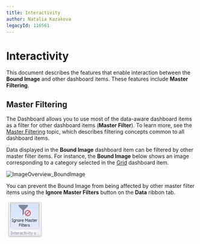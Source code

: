 ```yaml
---
title: Interactivity
author: Natalia Kazakova
legacyId: 116561
---
```

# Interactivity
This document describes the features that enable interaction between the **Bound Image** and other dashboard items. These features include **Master Filtering**.

## Master Filtering
The Dashboard allows you to use most of the data-aware dashboard items as a filter for other dashboard items (**Master Filter**). To learn more, see the [Master Filtering](../../interactivity/master-filtering.md) topic, which describes filtering concepts common to all dashboard items.

Data displayed in the **Bound Image** dashboard item can be filtered by other master filter items. For instance, the **Bound Image** below shows an image corresponding to a category selected in the [Grid](../grid.md) dashboard item.

![ImageOverview_BoundImage](../../../../images/img123287.png)

You can prevent the Bound Image from being affected by other master filter items using the **Ignore Master Filters** button on the **Data** ribbon tab.

![Pivot_IgnoreMasterFilters_Ribbon](../../../../images/img25865.png)